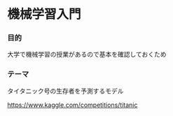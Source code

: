 # 機械学習入門

### 目的
大学で機械学習の授業があるので基本を確認しておくため

### テーマ
タイタニック号の生存者を予測するモデル

https://www.kaggle.com/competitions/titanic
